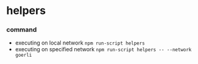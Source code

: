 # helpers
### command
- executing on local network
    `npm run-script helpers`
- executing on specified network
    `npm run-script helpers -- --network goerli`
